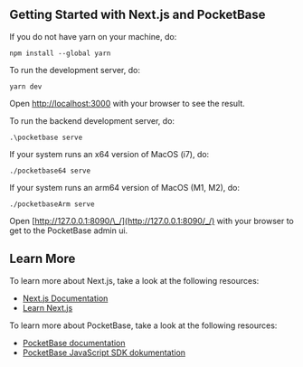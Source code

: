 ## Getting Started with Next.js and PocketBase

If you do not have yarn on your machine, do:

```
npm install --global yarn
```

To run the development server, do:

```
yarn dev
```

Open [http://localhost:3000](http://localhost:3000) with your browser to see the result.

To run the backend development server, do:

```
.\pocketbase serve
```

If your system runs an x64 version of MacOS (i7), do:

```
./pocketbase64 serve
```

If your system runs an arm64 version of MacOS (M1, M2), do:

```
./pocketbaseArm serve
```

Open [http://127.0.0.1:8090/\_/](http://127.0.0.1:8090/_/) with your browser to get to the PocketBase admin ui.

## Learn More

To learn more about Next.js, take a look at the following resources:

- [Next.js Documentation](https://nextjs.org/docs)
- [Learn Next.js](https://nextjs.org/learn)

To learn more about PocketBase, take a look at the following resources:

- [PocketBase documentation](https://pocketbase.io/docs/)
- [PocketBase JavaScript SDK dokumentation](https://github.com/pocketbase/js-sdk)
